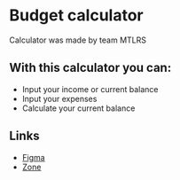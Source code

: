 # Budget calculator
Calculator was made by team MTLRS

## With this calculator you can:

- Input your income or current balance
- Input your expenses
- Calculate your current balance 

## Links
- [Figma](https://www.figma.com/file/7Cxko7Fq88QKjZIoth0hyR/Untitled?node-id=0%3A1)
- [Zone](tak18trumann.itmajakas.ee/buget-calc)

